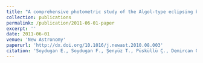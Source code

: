 ```yaml
---
title: "A comprehensive photometric study of the Algol-type eclipsing binary: BG Pegasi"
collection: publications
permalink: /publication/2011-06-01-paper
excerpt: ''
date: 2011-06-01
venue: 'New Astronomy'
paperurl: 'http://dx.doi.org/10.1016/j.newast.2010.08.003'
citation: 'Soydugan E., Soydugan F., Şenyüz T., Püsküllü Ç., Demircan O. (2011). &quot;A comprehensive photometric study of the Algol-type eclipsing binary: BG Pegasi&quot; <i>NewA</i>. 16(72).'
---
```


<!-- This paper is about the number 1. The number 2 is left for future work.
[Download paper here](http://academicpages.github.io/files/paper1.pdf)
Recommended citation: Your Name, You. (2009). "Paper Title Number 1." <i>Journal 1</i>. 1(1).
-->
